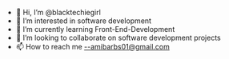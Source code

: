 - 👋 Hi, I’m @blacktechiegirl
- 👀 I’m interested in software development
- 🌱 I’m currently learning Front-End-Development
- 💞️ I’m looking to collaborate on software development projects
- 📫 How to reach me --amibarbs01@gmail.com

<!---
blacktechiegirl/blacktechiegirl is a ✨ special ✨ repository because its `README.md` (this file) appears on your GitHub profile.
You can click the Preview link to take a look at your changes.
--->
